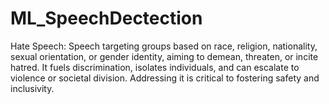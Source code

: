 # ML_SpeechDectection
Hate Speech: Speech targeting groups based on race, religion, nationality, sexual orientation, or gender identity, aiming to demean, threaten, or incite hatred. It fuels discrimination, isolates individuals, and can escalate to violence or societal division. Addressing it is critical to fostering safety and inclusivity. 
